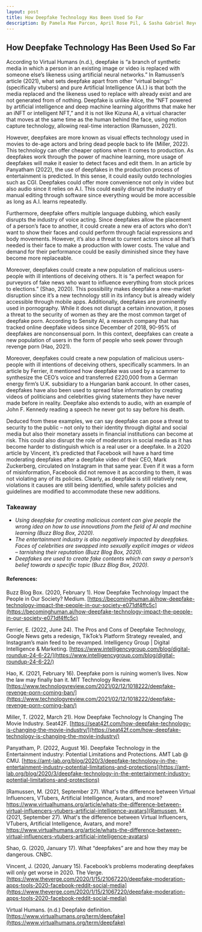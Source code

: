 ```yaml
---
layout: post
title: How Deepfake Technology Has Been Used So Far
description: By Pamela Mae Parcon, April Rose Pil, & Sasha Gabriel Reyes
---
```


## How Deepfake Technology Has Been Used So Far

According to Virtual Humans (n.d.), deepfake is “a branch of synthetic media in which a person in an existing image or video is replaced with someone else’s likeness using artificial neural networks.” In Ramussen’s article (2021), what sets deepfake apart from other “virtual beings'' (specifically vtubers) and pure Artificial Intelligence (A.I.) is that both the media replaced and the likeness used to replace with already exist and are not generated from of nothing. Deepfake is unlike Alice, the “NFT powered by artificial intelligence and deep machine learning algorithms that make her an iNFT or intelligent NFT,” and it is not like Kizuna AI, a virtual character that moves at the same time as the human behind the face, using motion capture technology, allowing real-time interaction (Ramussen, 2021).

However, deepfakes are more known as visual effects technology used in movies to de-age actors and bring dead people back to life (Miller, 2022). This technology can offer cheaper options when it comes to production. As deepfakes work through the power of machine learning, more usage of deepfakes will make it easier to detect faces and edit them. In an article by Panyatham (2022), the use of deepfakes in the production process of entertainment is predicted. In this sense, it could easily outdo technologies such as CGI. Deepfakes could offer more convenience not only in video but also audio since it relies on A.I. This could easily disrupt the industry of manual editing through software since everything would be more accessible as long as A.I. learns repeatedly.

Furthermore, deepfake offers multiple language dubbing, which easily disrupts the industry of voice acting. Since deepfakes allow the placement of a person’s face to another, it could create a new era of actors who don’t want to show their faces and could perform through facial expressions and body movements. However, it’s also a threat to current actors since all that’s needed is their face to make a production with lower costs. The value and demand for their performance could be easily diminished since they have become more replaceable.

Moreover, deepfakes could create a new population of malicious users- people with ill intentions of deceiving others. It is “a perfect weapon for purveyors of fake news who want to influence everything from stock prices to elections.” (Shao, 2020). This possibility makes deepfake a new-market disruption since it’s a new technology still in its infancy but is already widely accessible through mobile apps. Additionally, deepfakes are prominently used in pornography. While it does not disrupt a certain innovation, it poses a threat to the security of women as they are the most common target of deepfake porn. According to Sensity AI, a research company that has tracked online deepfake videos since December of 2018, 90-95% of deepfakes are nonconsensual porn. In this context, deepfakes can create a new population of users in the form of people who seek power through revenge porn (Hao, 2021).

Moreover, deepfakes could create a new population of malicious users- people with ill intentions of deceiving others, specifically scammers. In an article by Ferrier, it mentioned how deepfake was used by a scammer to synthesize the CEO’s voice and transferred £220,000 from a German energy firm’s U.K. subsidiary to a Hungarian bank account. In other cases, deepfakes have also been used to spread false information by creating videos of politicians and celebrities giving statements they have never made before in reality. Deepfake also extends to audio, with an example of John F. Kennedy reading a speech he never got to say before his death. 

Deduced from these examples, we can say deepfake can pose a threat to security to the public – not only to their identity through digital and social media but also their monetary assets in financial institutions can become at risk. This could also disrupt the role of moderators in social media as it has become harder to distinguish which is a real user or a deepfake. In a 2020 article by Vincent, it’s predicted that Facebook will have a hard time moderating deepfakes after a deepfake video of their CEO, Mark Zuckerberg, circulated on Instagram in that same year. Even if it was a form of misinformation, Facebook did not remove it as according to them, it was not violating any of its policies. Clearly, as deepfake is still relatively new, violations it causes are still being identified, while safety policies and guidelines are modified to accommodate these new additions.

### Takeaway
- _Using deepfake for creating malicious content can give people the wrong idea on how to use innovations from the field of AI and machine learning (Buzz Blog Box, 2020)._
- _The entertainment industry is also negatively impacted by deepfakes. Faces of celebrities are swapped into sexually explicit images or videos – tarnishing their reputation (Buzz Blog Box, 2020)._
- _Deepfakes are used to create fake contents which can sway a person’s belief towards a specific topic (Buzz Blog Box, 2020)._


#### References:

Buzz Blog Box. (2020, February 1). How Deepfake Technology Impact the People in Our Society? Medium. [https://becominghuman.ai/how-deepfake-technology-impact-the-people-in-our-society-e071df4ffc5c](https://becominghuman.ai/how-deepfake-technology-impact-the-people-in-our-society-e071df4ffc5c)

Ferrier, E. (2022, June 24). The Pros and Cons of Deepfake Technology, Google News gets a redesign, TikTok’s Platform Strategy revealed, and Instagram’s main feed to be revamped. Intelligency Group | Digital Intelligence & Marketing. [https://www.intelligencygroup.com/blog/digital-roundup-24-6-22/](https://www.intelligencygroup.com/blog/digital-roundup-24-6-22/)

Hao, K. (2021, February 16). Deepfake porn is ruining women’s lives. Now the law may finally ban it. MIT Technology Review. [https://www.technologyreview.com/2021/02/12/1018222/deepfake-revenge-porn-coming-ban/](https://www.technologyreview.com/2021/02/12/1018222/deepfake-revenge-porn-coming-ban/)

Miller, T. (2022, March 21). How Deepfake Technology Is Changing The Movie Industry. Seat42F. [https://seat42f.com/how-deepfake-technology-is-changing-the-movie-industry/](https://seat42f.com/how-deepfake-technology-is-changing-the-movie-industry/)

Panyatham, P. (2022, August 16). Deepfake Technology in the Entertainment industry: Potential Limitations and Protections. AMT Lab @ CMU. [https://amt-lab.org/blog/2020/3/deepfake-technology-in-the-entertainment-industry-potential-limitations-and-protections](https://amt-lab.org/blog/2020/3/deepfake-technology-in-the-entertainment-industry-potential-limitations-and-protections)

[Ramussen, M. (2021, September 27). What's the difference between Virtual Influencers, VTubers, Artificial Intelligence, Avatars, and more? https://www.virtualhumans.org/article/whats-the-difference-between-virtual-influencers-vtubers-artificial-intelligence-avatars](Ramussen, M. (2021, September 27). What's the difference between Virtual Influencers, VTubers, Artificial Intelligence, Avatars, and more? https://www.virtualhumans.org/article/whats-the-difference-between-virtual-influencers-vtubers-artificial-intelligence-avatars)

Shao, G. (2020, January 17). What “deepfakes” are and how they may be dangerous. CNBC. 

Vincent, J. (2020, January 15). Facebook’s problems moderating deepfakes will only get worse in 2020. The Verge. [https://www.theverge.com/2020/1/15/21067220/deepfake-moderation-apps-tools-2020-facebook-reddit-social-media](https://www.theverge.com/2020/1/15/21067220/deepfake-moderation-apps-tools-2020-facebook-reddit-social-media)

Virtual Humans. (n.d.) Deepfake definition. [https://www.virtualhumans.org/term/deepfake](https://www.virtualhumans.org/term/deepfake)
